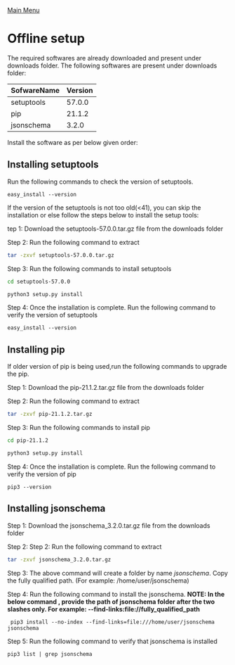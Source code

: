 [Main Menu](../README.md)
# Offline setup
The required softwares are already downloaded and present under downloads folder.
The following softwares are present under downloads folder:

|SofwareName|Version|
|------------|------|
|setuptools|57.0.0|
|pip|21.1.2|
|jsonschema|3.2.0|


Install the software as per below given order:

## Installing setuptools
Run the following commands to check the version of setuptools.
```shell
easy_install --version
```
If the version of the setuptools is not too old(<41), you can skip the installation or else follow the steps below to install the setup tools:

tep 1: Download the setuptools-57.0.0.tar.gz file from the downloads folder

Step 2: Run the following command to extract
```sh
tar -zxvf setuptools-57.0.0.tar.gz
```
Step 3: Run the following commands to install  setuptools
```sh
cd setuptools-57.0.0

python3 setup.py install
```

Step 4: Once the installation is complete. Run the following command to verify the version of setuptools
```shell
easy_install --version
```

## Installing pip
If older version of pip is being used,run the following commands to upgrade the pip.

Step 1: Download the pip-21.1.2.tar.gz file from the downloads folder

Step 2: Run the following command to extract
```sh
tar -zxvf pip-21.1.2.tar.gz
```
Step 3: Run the following commands to install  pip
```sh
cd pip-21.1.2

python3 setup.py install
```

Step 4: Once the installation is complete. Run the following command to verify the version of pip
```shell
pip3 --version
```

## Installing jsonschema

Step 1: Download the jsonschema_3.2.0.tar.gz file from the downloads folder

Step 2: Step 2: Run the following command to extract
```sh
tar -zxvf jsonschema_3.2.0.tar.gz
```

Step 3: The above command will create a folder by name _jsonschema_. 
Copy the fully qualified path. (For example: /home/user/jsonschema)

Step 4: Run the following command to install the jsonschema.
**NOTE: In the below command , provide the path of jsonschema folder after the two slashes only. For
example: --find-links:file://fully_qualified_path**
```shell
 pip3 install --no-index --find-links=file:///home/user/jsonschema  jsonschema
```

Step 5: Run the following command to verify that jsonschema is installed
```shell
pip3 list | grep jsonschema
```
